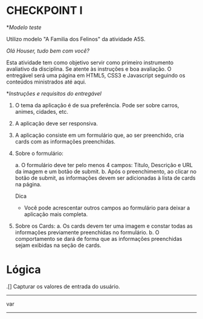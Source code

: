 # CHECKPOINT I

**Modelo teste*

Utilizo modelo "A Familia dos Felinos" da atividade A5S.

*Olá Houser, tudo bem com você?*

Esta atividade tem como objetivo servir como primeiro instrumento avaliativo da disciplina. Se atente às instruções e boa avaliação. O entregável será uma página em HTML5, CSS3 e Javascript seguindo os conteúdos ministrados até aqui.

**Instruções e requisitos do entregável*

1. O tema da aplicação é de sua preferência. Pode ser sobre carros, animes, cidades, etc.

2. A aplicação deve ser responsiva.

3. A aplicação consiste em um formulário que, ao ser preenchido, cria cards com as informações preenchidas.

4. Sobre o formulário:

    a. O formulário deve ter pelo menos 4 campos: Título, Descrição e URL da imagem e um botão de submit.
    b. Após o preenchimento, ao clicar no botão de submit, as informações devem ser adicionadas à lista de cards na página.

    Dica
    - Você pode acrescentar outros campos ao formulário para deixar a aplicação mais completa.

5. Sobre os Cards:
    a.  Os cards devem ter uma imagem e constar todas as informações previamente preenchidas no formulário.
    b. O comportamento se dará de forma que as informações preenchidas sejam exibidas na seção de cards.

# Lógica

.[] Capturar os valores de entrada do usuário.
___
var 
___